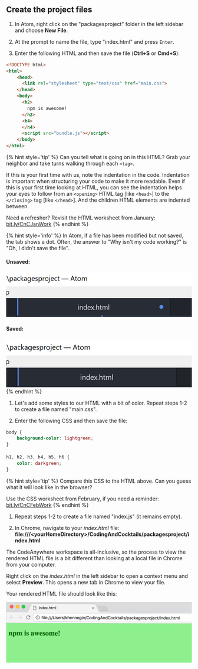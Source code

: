 ## Create the project files

1. In Atom, right click on the "packagesproject" folder in the left sidebar and choose **New File**.

1. At the prompt to name the file, type "index.html" and press `Enter`.

1. Enter the following HTML and then save the file (**Ctrl+S** or **Cmd+S**):

  ```html
  <!DOCTYPE html>
  <html>
      <head>
        <link rel="stylesheet" type="text/css" href="main.css">
      </head>
      <body>
        <h2>
          npm is awesome!
        </h2>
        <h4>
        </h4>
        <script src="bundle.js"></script>
      </body>
  </html>
  ```

  {% hint style='tip' %}
  Can you tell what is going on in this HTML? Grab your neighbor and take turns walking through each `<tag>`.

  If this is your first time with us, note the indentation in the code. Indentation is important when structuring your code to make it more readable. Even if this is your first time looking at HTML, you can see the indentation helps your eyes to follow from an `<opening>` HTML tag [like `<head>`] to the `</closing>` tag [like `</head>`]. And the children HTML elements are indented between.

  Need a refresher? Revisit the HTML worksheet from January:
  [bit.ly/CnCJanWork](http://bit.ly/CnCJanWork)
  {% endhint %}

  {% hint style='info' %}
In Atom, if a file has been modified but not saved, the tab shows a dot. Often, the answer to "Why isn't my code working?" is "Oh, I didn't save the file".

#### Unsaved:
![](../images/unsaved-file-tab.png)

#### Saved:
![](../images/saved-file-tab.png)
  {% endhint %}

1. Let's add some styles to our HTML with a bit of color. Repeat steps 1-2 to create a file named "main.css".

1. Enter the following CSS and then save the file:

  ```css
  body {
      background-color: lightgreen;
  }

  h1, h2, h3, h4, h5, h6 {
      color: darkgreen;
  }
  ```

  {% hint style='tip' %}
Compare this CSS to the HTML above. Can you guess what it will look like in the browser?

Use the CSS worksheet from February, if you need a reminder:
[bit.ly/CnCFebWork](http://bit.ly/CnCFebWork)
  {% endhint %}

1. Repeat steps 1-2 to create a file named "index.js" (it remains empty).

1. In Chrome, navigate to your _index.html_ file: **file:///&lt;yourHomeDirectory&gt;/CodingAndCocktails/packagesproject/index.html**

  <!--sec data-title="Chromebooks Only: Cloud9 Instructions" data-id="section0" data-show=true data-collapse=true ces-->
  The CodeAnywhere workspace is all-inclusive, so the process to view the rendered HTML file is a bit different than looking at a local file in Chrome from your computer.
  
  Right click on the _index.html_ in the left sidebar to open a context menu and select **Preview**. This opens a new tab in Chrome to view your file.
  <!--endsec-->

Your rendered HTML file should look like this:

![](../images/index-without-dependencies.png)

